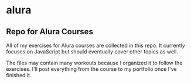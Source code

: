 # alura
## Repo for Alura Courses

All of my exercises for Alura courses are collected in this repo. It currently focuses on JavaScript but should eventually cover other topics as well.

The files may contain many workouts because I organized it to follow the exercises. I'll post everything from the course to my portfolio once I've finished it.
